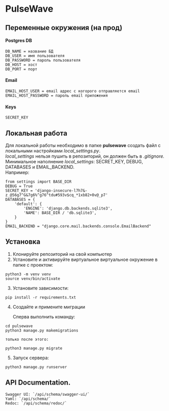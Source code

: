 # PulseWave

## Переменные окружения (на прод)

#### Postgres DB
```
DB_NAME = название БД
DB_USER = имя пользователя
DB_PASSWORD = пароль пользователя
DB_HOST = хост
DB_PORT = порт
```

#### Email
```
EMAIL_HOST_USER = email адрес с когорого отправляется email
EMAIL_HOST_PASSWORD = пароль email приложения
```
#### Keys
```
SECRET_KEY
```
## Локальная работа
Для локальной работы необходимо в папке **pulsewave** создать файл с локальными настройками *local_settings.py*.\
*local_settings* нельзя пушить в репозиторий, он должен быть в *.gitignore.*\
Минимальное наполнение *local_settings*: SECRET_KEY, DEBUG, DATABASES и EMAIL_BACKEND.\
Например:

```
from settings import BASE_DIR
DEBUG = True
SECRET_KEY = 'django-insecure-l7h7&-z_@56g7^G&7g6%^g76^tdu#593v$cq_*1xb82+0v@_p7'
DATABASES = {
    'default': {
        'ENGINE': 'django.db.backends.sqlite3',
        'NAME': BASE_DIR / 'db.sqlite3',
    }
}
EMAIL_BACKEND = "django.core.mail.backends.console.EmailBackend"
```


## Установка
1. Клонируйте репозиторий на свой компьютер
2. Установите и активируйте виртуальное виртуальное окружение в папке с проектом:
```
python3 -m venv venv
source venv/bin/activate
```
3. Установите зависимости:
```
pip install -r requirements.txt
```

4. Создайте и примените миграции

    Cперва выполнить команду:

```
cd pulsewave
python3 manage.py makemigrations
```

    только после этого:
   
```
python3 manage.py migrate
```

  
5. Запуск сервера:
   
```
python3 manage.py runserver
```



## API Documentation.

    Swagger UI: `/api/schema/swagger-ui/` 
    Yaml: `/api/schema/` 
    Redoc: `/api/schema/redoc/` 



